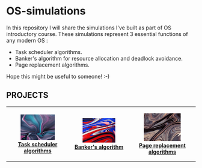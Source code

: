 # OS-simulations

In this repository I will share the simulations I've built as part of OS introductory course. These simulations represent 3 essential functions of any modern OS :
* Task scheduler algorithms.
* Banker's algorithm for resource allocation and deadlock avoidance.
* Page replacement algorithms.

Hope this might be useful to someone! :-)

## PROJECTS

<table style="width:100%">
    <th>
      <p align="center">
           <img src="./imgs/background1.jpg" alt="Overview" width="60%" height="60%">
           <br><a href="./Task scheduler" name="p1_code">Task scheduler algorithms</a>
      </p>
    </th>
    <th>
        <p align="center">
           <img src="./imgs/background2.jpg" alt="Overview" width="60%" height="60%"></a>
           <br><a href="./Banker's algorithm" name="p2_code">Banker's algorithm</a>
        </p>
    </th>
    <th>
        <p align="center">
           <img src="./imgs/background3.jpg" alt="Overview" width="60%" height="60%"></a>
           <br><a href="./Page replacement" name="p3_code">Page replacement algorithms</a>
        </p>
    </th>
</table>